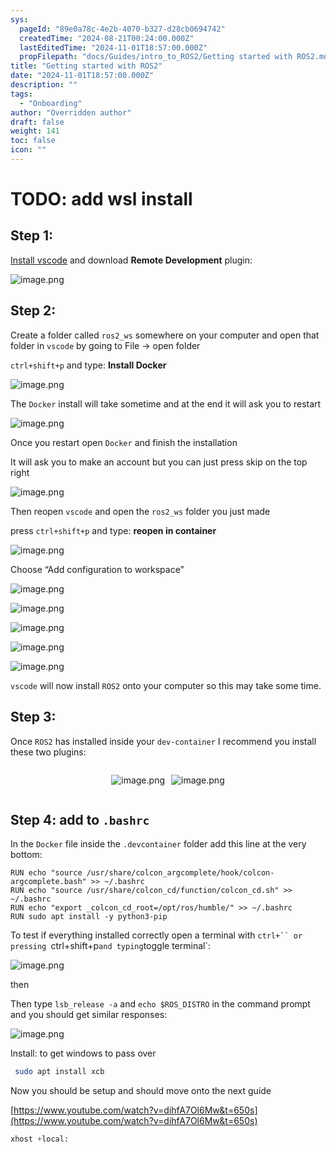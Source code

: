 ```yaml
---
sys:
  pageId: "89e0a78c-4e2b-4070-b327-d28cb0694742"
  createdTime: "2024-08-21T00:24:00.000Z"
  lastEditedTime: "2024-11-01T18:57:00.000Z"
  propFilepath: "docs/Guides/intro_to_ROS2/Getting started with ROS2.md"
title: "Getting started with ROS2"
date: "2024-11-01T18:57:00.000Z"
description: ""
tags:
  - "Onboarding"
author: "Overridden author"
draft: false
weight: 141
toc: false
icon: ""
---
```


# TODO: add wsl install

## Step 1:

[Install vscode](https://code.visualstudio.com/download) and download **Remote Development** plugin:

![image.png](https://prod-files-secure.s3.us-west-2.amazonaws.com/d518164a-d88e-44d1-a4ee-3adb3bd8bce0/efb52993-1881-4a40-b95e-6f020334f022/image.png?X-Amz-Algorithm=AWS4-HMAC-SHA256&X-Amz-Content-Sha256=UNSIGNED-PAYLOAD&X-Amz-Credential=ASIAZI2LB466WDGMEPNS%2F20250425%2Fus-west-2%2Fs3%2Faws4_request&X-Amz-Date=20250425T210733Z&X-Amz-Expires=3600&X-Amz-Security-Token=IQoJb3JpZ2luX2VjEJ3%2F%2F%2F%2F%2F%2F%2F%2F%2F%2FwEaCXVzLXdlc3QtMiJHMEUCIH3WGvA72YCGSp8Lx7fECTLgTok%2F6YlKw96sKuShfn2BAiEA8ZCc%2FLpmPiOz6t96KSG0erfKnzFw4jebAJHxrjuWwmEq%2FwMINhAAGgw2Mzc0MjMxODM4MDUiDPWFgidCXJ3X%2BJ1WUCrcAwn1%2B24PHn9cX4rlKwD7KwvzVO9SOxbQXixBidkSIik3r3DUM3YyVJ4%2Fff54qUQXdeAjnstTqe1uWYnZjHvLu9xvAIsWW5%2FcpssqjBzTlyPikIX%2BX61gX6H9dOa8Y3uDqrhwlgKh0HxGrLiacP5C5fH0k0tNEMfe0cfKKsNzlqq23pEjvs7Zy18PtwhonuUUccEdX5sqbPDuhGDcPhnyPc1s1UAUYL%2FUtb4ltXTqM335Ty2DuE7Nuqf7MFnYud1rvtSJTtS%2BmlI53RLBKzlbzwClZL%2FQx%2FIpMPBeEq7JcHZDFdLM2xV8m9B%2FFdno0nU3ApYRPEdtd%2Bjmmt5vX8yLB7I%2BfK396N4s7M9CSezRT0L%2BfKqGy4Ld%2B8K699e3s5ejhypIRRU76xGGrY1QPOzw1s2nEJTROwuVVHEZ2ETdDNZdJDdoWstY9dXtJTvRGIlMhPbnGptHG9TA175WOFImyQmldCsLPwyWJOaqy%2FPvXZHaqLumPLAM6mMabjfSinJA%2B4aqaXX8rNQcrgz0RPOxYNWBNtslGGnAry8jHMgs7U4a6qtC9xYKuBXoQ5th9JG2b3VjRW5v8YJaz5qR4LpzKeIxJVMWiqaKsxQSSh17FONMZqv0loRJZOiEb%2FEoMMzrr8AGOqUB72riUkm0H%2FaxcyXz9JwJwT43SIqxLAtJjt5GAVYlRQtRAqDR9FFfUetQQi%2FuMCWoeo7l6Vy0WJ5uf1Kiho5V8I1xpzndYxyXaJFjUHg4Qo5vFyF5m%2BEkSKP3EV5QoIRx4Y48bUITsPL0amGNZxApTghFIMGMukyXY6D3pIatce7JlLuP5sxpLQ44ag8pZkCPAsB7a%2F%2B4BIC7aGHl73OizvKR%2FedE&X-Amz-Signature=6ebfa2ad7fea622d070f0c492d6cceff09a2fff4c6c0bb025142e2a8aafe3633&X-Amz-SignedHeaders=host&x-id=GetObject)

## Step 2:

Create a folder called `ros2_ws` somewhere on your computer and open that folder in `vscode` by going to File → open folder 

`ctrl+shift+p` and type: **Install Docker**

![image.png](https://prod-files-secure.s3.us-west-2.amazonaws.com/d518164a-d88e-44d1-a4ee-3adb3bd8bce0/2269dc0e-1cd5-47ff-bceb-c04ad9b2eab0/image.png?X-Amz-Algorithm=AWS4-HMAC-SHA256&X-Amz-Content-Sha256=UNSIGNED-PAYLOAD&X-Amz-Credential=ASIAZI2LB466WDGMEPNS%2F20250425%2Fus-west-2%2Fs3%2Faws4_request&X-Amz-Date=20250425T210733Z&X-Amz-Expires=3600&X-Amz-Security-Token=IQoJb3JpZ2luX2VjEJ3%2F%2F%2F%2F%2F%2F%2F%2F%2F%2FwEaCXVzLXdlc3QtMiJHMEUCIH3WGvA72YCGSp8Lx7fECTLgTok%2F6YlKw96sKuShfn2BAiEA8ZCc%2FLpmPiOz6t96KSG0erfKnzFw4jebAJHxrjuWwmEq%2FwMINhAAGgw2Mzc0MjMxODM4MDUiDPWFgidCXJ3X%2BJ1WUCrcAwn1%2B24PHn9cX4rlKwD7KwvzVO9SOxbQXixBidkSIik3r3DUM3YyVJ4%2Fff54qUQXdeAjnstTqe1uWYnZjHvLu9xvAIsWW5%2FcpssqjBzTlyPikIX%2BX61gX6H9dOa8Y3uDqrhwlgKh0HxGrLiacP5C5fH0k0tNEMfe0cfKKsNzlqq23pEjvs7Zy18PtwhonuUUccEdX5sqbPDuhGDcPhnyPc1s1UAUYL%2FUtb4ltXTqM335Ty2DuE7Nuqf7MFnYud1rvtSJTtS%2BmlI53RLBKzlbzwClZL%2FQx%2FIpMPBeEq7JcHZDFdLM2xV8m9B%2FFdno0nU3ApYRPEdtd%2Bjmmt5vX8yLB7I%2BfK396N4s7M9CSezRT0L%2BfKqGy4Ld%2B8K699e3s5ejhypIRRU76xGGrY1QPOzw1s2nEJTROwuVVHEZ2ETdDNZdJDdoWstY9dXtJTvRGIlMhPbnGptHG9TA175WOFImyQmldCsLPwyWJOaqy%2FPvXZHaqLumPLAM6mMabjfSinJA%2B4aqaXX8rNQcrgz0RPOxYNWBNtslGGnAry8jHMgs7U4a6qtC9xYKuBXoQ5th9JG2b3VjRW5v8YJaz5qR4LpzKeIxJVMWiqaKsxQSSh17FONMZqv0loRJZOiEb%2FEoMMzrr8AGOqUB72riUkm0H%2FaxcyXz9JwJwT43SIqxLAtJjt5GAVYlRQtRAqDR9FFfUetQQi%2FuMCWoeo7l6Vy0WJ5uf1Kiho5V8I1xpzndYxyXaJFjUHg4Qo5vFyF5m%2BEkSKP3EV5QoIRx4Y48bUITsPL0amGNZxApTghFIMGMukyXY6D3pIatce7JlLuP5sxpLQ44ag8pZkCPAsB7a%2F%2B4BIC7aGHl73OizvKR%2FedE&X-Amz-Signature=0d6918b437d23da72a33f457d2618b31998abb1f925f92543ad853f9d774a4f5&X-Amz-SignedHeaders=host&x-id=GetObject)

The `Docker` install will take sometime and at the end it will ask you to restart

![image.png](https://prod-files-secure.s3.us-west-2.amazonaws.com/d518164a-d88e-44d1-a4ee-3adb3bd8bce0/ed233f78-be33-4b1f-b89c-9c346c0e961e/image.png?X-Amz-Algorithm=AWS4-HMAC-SHA256&X-Amz-Content-Sha256=UNSIGNED-PAYLOAD&X-Amz-Credential=ASIAZI2LB466WDGMEPNS%2F20250425%2Fus-west-2%2Fs3%2Faws4_request&X-Amz-Date=20250425T210733Z&X-Amz-Expires=3600&X-Amz-Security-Token=IQoJb3JpZ2luX2VjEJ3%2F%2F%2F%2F%2F%2F%2F%2F%2F%2FwEaCXVzLXdlc3QtMiJHMEUCIH3WGvA72YCGSp8Lx7fECTLgTok%2F6YlKw96sKuShfn2BAiEA8ZCc%2FLpmPiOz6t96KSG0erfKnzFw4jebAJHxrjuWwmEq%2FwMINhAAGgw2Mzc0MjMxODM4MDUiDPWFgidCXJ3X%2BJ1WUCrcAwn1%2B24PHn9cX4rlKwD7KwvzVO9SOxbQXixBidkSIik3r3DUM3YyVJ4%2Fff54qUQXdeAjnstTqe1uWYnZjHvLu9xvAIsWW5%2FcpssqjBzTlyPikIX%2BX61gX6H9dOa8Y3uDqrhwlgKh0HxGrLiacP5C5fH0k0tNEMfe0cfKKsNzlqq23pEjvs7Zy18PtwhonuUUccEdX5sqbPDuhGDcPhnyPc1s1UAUYL%2FUtb4ltXTqM335Ty2DuE7Nuqf7MFnYud1rvtSJTtS%2BmlI53RLBKzlbzwClZL%2FQx%2FIpMPBeEq7JcHZDFdLM2xV8m9B%2FFdno0nU3ApYRPEdtd%2Bjmmt5vX8yLB7I%2BfK396N4s7M9CSezRT0L%2BfKqGy4Ld%2B8K699e3s5ejhypIRRU76xGGrY1QPOzw1s2nEJTROwuVVHEZ2ETdDNZdJDdoWstY9dXtJTvRGIlMhPbnGptHG9TA175WOFImyQmldCsLPwyWJOaqy%2FPvXZHaqLumPLAM6mMabjfSinJA%2B4aqaXX8rNQcrgz0RPOxYNWBNtslGGnAry8jHMgs7U4a6qtC9xYKuBXoQ5th9JG2b3VjRW5v8YJaz5qR4LpzKeIxJVMWiqaKsxQSSh17FONMZqv0loRJZOiEb%2FEoMMzrr8AGOqUB72riUkm0H%2FaxcyXz9JwJwT43SIqxLAtJjt5GAVYlRQtRAqDR9FFfUetQQi%2FuMCWoeo7l6Vy0WJ5uf1Kiho5V8I1xpzndYxyXaJFjUHg4Qo5vFyF5m%2BEkSKP3EV5QoIRx4Y48bUITsPL0amGNZxApTghFIMGMukyXY6D3pIatce7JlLuP5sxpLQ44ag8pZkCPAsB7a%2F%2B4BIC7aGHl73OizvKR%2FedE&X-Amz-Signature=bf00f7498eebd441f197b1a5d5742143238a827e0e2ee13bcddd6df3e44c6635&X-Amz-SignedHeaders=host&x-id=GetObject)

Once you restart open `Docker` and finish the installation

It will ask you to make an account but you can just press skip on the top right

![image.png](https://prod-files-secure.s3.us-west-2.amazonaws.com/d518164a-d88e-44d1-a4ee-3adb3bd8bce0/21010ad9-1659-4fd9-9f59-9932a09b2a3d/image.png?X-Amz-Algorithm=AWS4-HMAC-SHA256&X-Amz-Content-Sha256=UNSIGNED-PAYLOAD&X-Amz-Credential=ASIAZI2LB466WDGMEPNS%2F20250425%2Fus-west-2%2Fs3%2Faws4_request&X-Amz-Date=20250425T210733Z&X-Amz-Expires=3600&X-Amz-Security-Token=IQoJb3JpZ2luX2VjEJ3%2F%2F%2F%2F%2F%2F%2F%2F%2F%2FwEaCXVzLXdlc3QtMiJHMEUCIH3WGvA72YCGSp8Lx7fECTLgTok%2F6YlKw96sKuShfn2BAiEA8ZCc%2FLpmPiOz6t96KSG0erfKnzFw4jebAJHxrjuWwmEq%2FwMINhAAGgw2Mzc0MjMxODM4MDUiDPWFgidCXJ3X%2BJ1WUCrcAwn1%2B24PHn9cX4rlKwD7KwvzVO9SOxbQXixBidkSIik3r3DUM3YyVJ4%2Fff54qUQXdeAjnstTqe1uWYnZjHvLu9xvAIsWW5%2FcpssqjBzTlyPikIX%2BX61gX6H9dOa8Y3uDqrhwlgKh0HxGrLiacP5C5fH0k0tNEMfe0cfKKsNzlqq23pEjvs7Zy18PtwhonuUUccEdX5sqbPDuhGDcPhnyPc1s1UAUYL%2FUtb4ltXTqM335Ty2DuE7Nuqf7MFnYud1rvtSJTtS%2BmlI53RLBKzlbzwClZL%2FQx%2FIpMPBeEq7JcHZDFdLM2xV8m9B%2FFdno0nU3ApYRPEdtd%2Bjmmt5vX8yLB7I%2BfK396N4s7M9CSezRT0L%2BfKqGy4Ld%2B8K699e3s5ejhypIRRU76xGGrY1QPOzw1s2nEJTROwuVVHEZ2ETdDNZdJDdoWstY9dXtJTvRGIlMhPbnGptHG9TA175WOFImyQmldCsLPwyWJOaqy%2FPvXZHaqLumPLAM6mMabjfSinJA%2B4aqaXX8rNQcrgz0RPOxYNWBNtslGGnAry8jHMgs7U4a6qtC9xYKuBXoQ5th9JG2b3VjRW5v8YJaz5qR4LpzKeIxJVMWiqaKsxQSSh17FONMZqv0loRJZOiEb%2FEoMMzrr8AGOqUB72riUkm0H%2FaxcyXz9JwJwT43SIqxLAtJjt5GAVYlRQtRAqDR9FFfUetQQi%2FuMCWoeo7l6Vy0WJ5uf1Kiho5V8I1xpzndYxyXaJFjUHg4Qo5vFyF5m%2BEkSKP3EV5QoIRx4Y48bUITsPL0amGNZxApTghFIMGMukyXY6D3pIatce7JlLuP5sxpLQ44ag8pZkCPAsB7a%2F%2B4BIC7aGHl73OizvKR%2FedE&X-Amz-Signature=ddd238a8d340d7cd632cdbc8bf5381c7b1fe9e81381dc4b35df7eaaf8450ea41&X-Amz-SignedHeaders=host&x-id=GetObject)

Then reopen `vscode` and open the `ros2_ws` folder you just made

press `ctrl+shift+p` and type: **reopen in container**

![image.png](https://prod-files-secure.s3.us-west-2.amazonaws.com/d518164a-d88e-44d1-a4ee-3adb3bd8bce0/4e93b8c2-41ad-488c-8095-c74205196118/image.png?X-Amz-Algorithm=AWS4-HMAC-SHA256&X-Amz-Content-Sha256=UNSIGNED-PAYLOAD&X-Amz-Credential=ASIAZI2LB466WDGMEPNS%2F20250425%2Fus-west-2%2Fs3%2Faws4_request&X-Amz-Date=20250425T210733Z&X-Amz-Expires=3600&X-Amz-Security-Token=IQoJb3JpZ2luX2VjEJ3%2F%2F%2F%2F%2F%2F%2F%2F%2F%2FwEaCXVzLXdlc3QtMiJHMEUCIH3WGvA72YCGSp8Lx7fECTLgTok%2F6YlKw96sKuShfn2BAiEA8ZCc%2FLpmPiOz6t96KSG0erfKnzFw4jebAJHxrjuWwmEq%2FwMINhAAGgw2Mzc0MjMxODM4MDUiDPWFgidCXJ3X%2BJ1WUCrcAwn1%2B24PHn9cX4rlKwD7KwvzVO9SOxbQXixBidkSIik3r3DUM3YyVJ4%2Fff54qUQXdeAjnstTqe1uWYnZjHvLu9xvAIsWW5%2FcpssqjBzTlyPikIX%2BX61gX6H9dOa8Y3uDqrhwlgKh0HxGrLiacP5C5fH0k0tNEMfe0cfKKsNzlqq23pEjvs7Zy18PtwhonuUUccEdX5sqbPDuhGDcPhnyPc1s1UAUYL%2FUtb4ltXTqM335Ty2DuE7Nuqf7MFnYud1rvtSJTtS%2BmlI53RLBKzlbzwClZL%2FQx%2FIpMPBeEq7JcHZDFdLM2xV8m9B%2FFdno0nU3ApYRPEdtd%2Bjmmt5vX8yLB7I%2BfK396N4s7M9CSezRT0L%2BfKqGy4Ld%2B8K699e3s5ejhypIRRU76xGGrY1QPOzw1s2nEJTROwuVVHEZ2ETdDNZdJDdoWstY9dXtJTvRGIlMhPbnGptHG9TA175WOFImyQmldCsLPwyWJOaqy%2FPvXZHaqLumPLAM6mMabjfSinJA%2B4aqaXX8rNQcrgz0RPOxYNWBNtslGGnAry8jHMgs7U4a6qtC9xYKuBXoQ5th9JG2b3VjRW5v8YJaz5qR4LpzKeIxJVMWiqaKsxQSSh17FONMZqv0loRJZOiEb%2FEoMMzrr8AGOqUB72riUkm0H%2FaxcyXz9JwJwT43SIqxLAtJjt5GAVYlRQtRAqDR9FFfUetQQi%2FuMCWoeo7l6Vy0WJ5uf1Kiho5V8I1xpzndYxyXaJFjUHg4Qo5vFyF5m%2BEkSKP3EV5QoIRx4Y48bUITsPL0amGNZxApTghFIMGMukyXY6D3pIatce7JlLuP5sxpLQ44ag8pZkCPAsB7a%2F%2B4BIC7aGHl73OizvKR%2FedE&X-Amz-Signature=215f3f6adeff62f7c3f5659ae69359c367e3bbbde90bfadcec19ba5fa90555f4&X-Amz-SignedHeaders=host&x-id=GetObject)

Choose “Add configuration to workspace”

![image.png](https://prod-files-secure.s3.us-west-2.amazonaws.com/d518164a-d88e-44d1-a4ee-3adb3bd8bce0/9560b282-5060-4989-ba37-97e7b2c22476/image.png?X-Amz-Algorithm=AWS4-HMAC-SHA256&X-Amz-Content-Sha256=UNSIGNED-PAYLOAD&X-Amz-Credential=ASIAZI2LB466WDGMEPNS%2F20250425%2Fus-west-2%2Fs3%2Faws4_request&X-Amz-Date=20250425T210733Z&X-Amz-Expires=3600&X-Amz-Security-Token=IQoJb3JpZ2luX2VjEJ3%2F%2F%2F%2F%2F%2F%2F%2F%2F%2FwEaCXVzLXdlc3QtMiJHMEUCIH3WGvA72YCGSp8Lx7fECTLgTok%2F6YlKw96sKuShfn2BAiEA8ZCc%2FLpmPiOz6t96KSG0erfKnzFw4jebAJHxrjuWwmEq%2FwMINhAAGgw2Mzc0MjMxODM4MDUiDPWFgidCXJ3X%2BJ1WUCrcAwn1%2B24PHn9cX4rlKwD7KwvzVO9SOxbQXixBidkSIik3r3DUM3YyVJ4%2Fff54qUQXdeAjnstTqe1uWYnZjHvLu9xvAIsWW5%2FcpssqjBzTlyPikIX%2BX61gX6H9dOa8Y3uDqrhwlgKh0HxGrLiacP5C5fH0k0tNEMfe0cfKKsNzlqq23pEjvs7Zy18PtwhonuUUccEdX5sqbPDuhGDcPhnyPc1s1UAUYL%2FUtb4ltXTqM335Ty2DuE7Nuqf7MFnYud1rvtSJTtS%2BmlI53RLBKzlbzwClZL%2FQx%2FIpMPBeEq7JcHZDFdLM2xV8m9B%2FFdno0nU3ApYRPEdtd%2Bjmmt5vX8yLB7I%2BfK396N4s7M9CSezRT0L%2BfKqGy4Ld%2B8K699e3s5ejhypIRRU76xGGrY1QPOzw1s2nEJTROwuVVHEZ2ETdDNZdJDdoWstY9dXtJTvRGIlMhPbnGptHG9TA175WOFImyQmldCsLPwyWJOaqy%2FPvXZHaqLumPLAM6mMabjfSinJA%2B4aqaXX8rNQcrgz0RPOxYNWBNtslGGnAry8jHMgs7U4a6qtC9xYKuBXoQ5th9JG2b3VjRW5v8YJaz5qR4LpzKeIxJVMWiqaKsxQSSh17FONMZqv0loRJZOiEb%2FEoMMzrr8AGOqUB72riUkm0H%2FaxcyXz9JwJwT43SIqxLAtJjt5GAVYlRQtRAqDR9FFfUetQQi%2FuMCWoeo7l6Vy0WJ5uf1Kiho5V8I1xpzndYxyXaJFjUHg4Qo5vFyF5m%2BEkSKP3EV5QoIRx4Y48bUITsPL0amGNZxApTghFIMGMukyXY6D3pIatce7JlLuP5sxpLQ44ag8pZkCPAsB7a%2F%2B4BIC7aGHl73OizvKR%2FedE&X-Amz-Signature=3a210698cf33986ac140dc909ed0a7635a01a66a568ced67dde2e79131a0493b&X-Amz-SignedHeaders=host&x-id=GetObject)

![image.png](https://prod-files-secure.s3.us-west-2.amazonaws.com/d518164a-d88e-44d1-a4ee-3adb3bd8bce0/2ee63f81-886b-48e8-a553-dc6e5eac99e4/image.png?X-Amz-Algorithm=AWS4-HMAC-SHA256&X-Amz-Content-Sha256=UNSIGNED-PAYLOAD&X-Amz-Credential=ASIAZI2LB466WDGMEPNS%2F20250425%2Fus-west-2%2Fs3%2Faws4_request&X-Amz-Date=20250425T210733Z&X-Amz-Expires=3600&X-Amz-Security-Token=IQoJb3JpZ2luX2VjEJ3%2F%2F%2F%2F%2F%2F%2F%2F%2F%2FwEaCXVzLXdlc3QtMiJHMEUCIH3WGvA72YCGSp8Lx7fECTLgTok%2F6YlKw96sKuShfn2BAiEA8ZCc%2FLpmPiOz6t96KSG0erfKnzFw4jebAJHxrjuWwmEq%2FwMINhAAGgw2Mzc0MjMxODM4MDUiDPWFgidCXJ3X%2BJ1WUCrcAwn1%2B24PHn9cX4rlKwD7KwvzVO9SOxbQXixBidkSIik3r3DUM3YyVJ4%2Fff54qUQXdeAjnstTqe1uWYnZjHvLu9xvAIsWW5%2FcpssqjBzTlyPikIX%2BX61gX6H9dOa8Y3uDqrhwlgKh0HxGrLiacP5C5fH0k0tNEMfe0cfKKsNzlqq23pEjvs7Zy18PtwhonuUUccEdX5sqbPDuhGDcPhnyPc1s1UAUYL%2FUtb4ltXTqM335Ty2DuE7Nuqf7MFnYud1rvtSJTtS%2BmlI53RLBKzlbzwClZL%2FQx%2FIpMPBeEq7JcHZDFdLM2xV8m9B%2FFdno0nU3ApYRPEdtd%2Bjmmt5vX8yLB7I%2BfK396N4s7M9CSezRT0L%2BfKqGy4Ld%2B8K699e3s5ejhypIRRU76xGGrY1QPOzw1s2nEJTROwuVVHEZ2ETdDNZdJDdoWstY9dXtJTvRGIlMhPbnGptHG9TA175WOFImyQmldCsLPwyWJOaqy%2FPvXZHaqLumPLAM6mMabjfSinJA%2B4aqaXX8rNQcrgz0RPOxYNWBNtslGGnAry8jHMgs7U4a6qtC9xYKuBXoQ5th9JG2b3VjRW5v8YJaz5qR4LpzKeIxJVMWiqaKsxQSSh17FONMZqv0loRJZOiEb%2FEoMMzrr8AGOqUB72riUkm0H%2FaxcyXz9JwJwT43SIqxLAtJjt5GAVYlRQtRAqDR9FFfUetQQi%2FuMCWoeo7l6Vy0WJ5uf1Kiho5V8I1xpzndYxyXaJFjUHg4Qo5vFyF5m%2BEkSKP3EV5QoIRx4Y48bUITsPL0amGNZxApTghFIMGMukyXY6D3pIatce7JlLuP5sxpLQ44ag8pZkCPAsB7a%2F%2B4BIC7aGHl73OizvKR%2FedE&X-Amz-Signature=9d8517320f56ed106f5ee112b811488f3942179a6dd3b12911f465d1d846f4d9&X-Amz-SignedHeaders=host&x-id=GetObject)

![image.png](https://prod-files-secure.s3.us-west-2.amazonaws.com/d518164a-d88e-44d1-a4ee-3adb3bd8bce0/ae1580b2-b048-407e-aed9-b584224a7a04/image.png?X-Amz-Algorithm=AWS4-HMAC-SHA256&X-Amz-Content-Sha256=UNSIGNED-PAYLOAD&X-Amz-Credential=ASIAZI2LB466WDGMEPNS%2F20250425%2Fus-west-2%2Fs3%2Faws4_request&X-Amz-Date=20250425T210733Z&X-Amz-Expires=3600&X-Amz-Security-Token=IQoJb3JpZ2luX2VjEJ3%2F%2F%2F%2F%2F%2F%2F%2F%2F%2FwEaCXVzLXdlc3QtMiJHMEUCIH3WGvA72YCGSp8Lx7fECTLgTok%2F6YlKw96sKuShfn2BAiEA8ZCc%2FLpmPiOz6t96KSG0erfKnzFw4jebAJHxrjuWwmEq%2FwMINhAAGgw2Mzc0MjMxODM4MDUiDPWFgidCXJ3X%2BJ1WUCrcAwn1%2B24PHn9cX4rlKwD7KwvzVO9SOxbQXixBidkSIik3r3DUM3YyVJ4%2Fff54qUQXdeAjnstTqe1uWYnZjHvLu9xvAIsWW5%2FcpssqjBzTlyPikIX%2BX61gX6H9dOa8Y3uDqrhwlgKh0HxGrLiacP5C5fH0k0tNEMfe0cfKKsNzlqq23pEjvs7Zy18PtwhonuUUccEdX5sqbPDuhGDcPhnyPc1s1UAUYL%2FUtb4ltXTqM335Ty2DuE7Nuqf7MFnYud1rvtSJTtS%2BmlI53RLBKzlbzwClZL%2FQx%2FIpMPBeEq7JcHZDFdLM2xV8m9B%2FFdno0nU3ApYRPEdtd%2Bjmmt5vX8yLB7I%2BfK396N4s7M9CSezRT0L%2BfKqGy4Ld%2B8K699e3s5ejhypIRRU76xGGrY1QPOzw1s2nEJTROwuVVHEZ2ETdDNZdJDdoWstY9dXtJTvRGIlMhPbnGptHG9TA175WOFImyQmldCsLPwyWJOaqy%2FPvXZHaqLumPLAM6mMabjfSinJA%2B4aqaXX8rNQcrgz0RPOxYNWBNtslGGnAry8jHMgs7U4a6qtC9xYKuBXoQ5th9JG2b3VjRW5v8YJaz5qR4LpzKeIxJVMWiqaKsxQSSh17FONMZqv0loRJZOiEb%2FEoMMzrr8AGOqUB72riUkm0H%2FaxcyXz9JwJwT43SIqxLAtJjt5GAVYlRQtRAqDR9FFfUetQQi%2FuMCWoeo7l6Vy0WJ5uf1Kiho5V8I1xpzndYxyXaJFjUHg4Qo5vFyF5m%2BEkSKP3EV5QoIRx4Y48bUITsPL0amGNZxApTghFIMGMukyXY6D3pIatce7JlLuP5sxpLQ44ag8pZkCPAsB7a%2F%2B4BIC7aGHl73OizvKR%2FedE&X-Amz-Signature=b67a7e737204a34fad7cb18b531593209b0c16b0136aceba97461fce71435b4e&X-Amz-SignedHeaders=host&x-id=GetObject)

![image.png](https://prod-files-secure.s3.us-west-2.amazonaws.com/d518164a-d88e-44d1-a4ee-3adb3bd8bce0/53255b28-f75e-430f-b9e3-c0ac8577e42b/image.png?X-Amz-Algorithm=AWS4-HMAC-SHA256&X-Amz-Content-Sha256=UNSIGNED-PAYLOAD&X-Amz-Credential=ASIAZI2LB466WDGMEPNS%2F20250425%2Fus-west-2%2Fs3%2Faws4_request&X-Amz-Date=20250425T210733Z&X-Amz-Expires=3600&X-Amz-Security-Token=IQoJb3JpZ2luX2VjEJ3%2F%2F%2F%2F%2F%2F%2F%2F%2F%2FwEaCXVzLXdlc3QtMiJHMEUCIH3WGvA72YCGSp8Lx7fECTLgTok%2F6YlKw96sKuShfn2BAiEA8ZCc%2FLpmPiOz6t96KSG0erfKnzFw4jebAJHxrjuWwmEq%2FwMINhAAGgw2Mzc0MjMxODM4MDUiDPWFgidCXJ3X%2BJ1WUCrcAwn1%2B24PHn9cX4rlKwD7KwvzVO9SOxbQXixBidkSIik3r3DUM3YyVJ4%2Fff54qUQXdeAjnstTqe1uWYnZjHvLu9xvAIsWW5%2FcpssqjBzTlyPikIX%2BX61gX6H9dOa8Y3uDqrhwlgKh0HxGrLiacP5C5fH0k0tNEMfe0cfKKsNzlqq23pEjvs7Zy18PtwhonuUUccEdX5sqbPDuhGDcPhnyPc1s1UAUYL%2FUtb4ltXTqM335Ty2DuE7Nuqf7MFnYud1rvtSJTtS%2BmlI53RLBKzlbzwClZL%2FQx%2FIpMPBeEq7JcHZDFdLM2xV8m9B%2FFdno0nU3ApYRPEdtd%2Bjmmt5vX8yLB7I%2BfK396N4s7M9CSezRT0L%2BfKqGy4Ld%2B8K699e3s5ejhypIRRU76xGGrY1QPOzw1s2nEJTROwuVVHEZ2ETdDNZdJDdoWstY9dXtJTvRGIlMhPbnGptHG9TA175WOFImyQmldCsLPwyWJOaqy%2FPvXZHaqLumPLAM6mMabjfSinJA%2B4aqaXX8rNQcrgz0RPOxYNWBNtslGGnAry8jHMgs7U4a6qtC9xYKuBXoQ5th9JG2b3VjRW5v8YJaz5qR4LpzKeIxJVMWiqaKsxQSSh17FONMZqv0loRJZOiEb%2FEoMMzrr8AGOqUB72riUkm0H%2FaxcyXz9JwJwT43SIqxLAtJjt5GAVYlRQtRAqDR9FFfUetQQi%2FuMCWoeo7l6Vy0WJ5uf1Kiho5V8I1xpzndYxyXaJFjUHg4Qo5vFyF5m%2BEkSKP3EV5QoIRx4Y48bUITsPL0amGNZxApTghFIMGMukyXY6D3pIatce7JlLuP5sxpLQ44ag8pZkCPAsB7a%2F%2B4BIC7aGHl73OizvKR%2FedE&X-Amz-Signature=c37244234392177269a21c446dfd359c5a15c505152eaa022ecbb39a702050d1&X-Amz-SignedHeaders=host&x-id=GetObject)

![image.png](https://prod-files-secure.s3.us-west-2.amazonaws.com/d518164a-d88e-44d1-a4ee-3adb3bd8bce0/7c562767-5af9-4ffb-97d1-327bcdf4ee00/image.png?X-Amz-Algorithm=AWS4-HMAC-SHA256&X-Amz-Content-Sha256=UNSIGNED-PAYLOAD&X-Amz-Credential=ASIAZI2LB466WDGMEPNS%2F20250425%2Fus-west-2%2Fs3%2Faws4_request&X-Amz-Date=20250425T210733Z&X-Amz-Expires=3600&X-Amz-Security-Token=IQoJb3JpZ2luX2VjEJ3%2F%2F%2F%2F%2F%2F%2F%2F%2F%2FwEaCXVzLXdlc3QtMiJHMEUCIH3WGvA72YCGSp8Lx7fECTLgTok%2F6YlKw96sKuShfn2BAiEA8ZCc%2FLpmPiOz6t96KSG0erfKnzFw4jebAJHxrjuWwmEq%2FwMINhAAGgw2Mzc0MjMxODM4MDUiDPWFgidCXJ3X%2BJ1WUCrcAwn1%2B24PHn9cX4rlKwD7KwvzVO9SOxbQXixBidkSIik3r3DUM3YyVJ4%2Fff54qUQXdeAjnstTqe1uWYnZjHvLu9xvAIsWW5%2FcpssqjBzTlyPikIX%2BX61gX6H9dOa8Y3uDqrhwlgKh0HxGrLiacP5C5fH0k0tNEMfe0cfKKsNzlqq23pEjvs7Zy18PtwhonuUUccEdX5sqbPDuhGDcPhnyPc1s1UAUYL%2FUtb4ltXTqM335Ty2DuE7Nuqf7MFnYud1rvtSJTtS%2BmlI53RLBKzlbzwClZL%2FQx%2FIpMPBeEq7JcHZDFdLM2xV8m9B%2FFdno0nU3ApYRPEdtd%2Bjmmt5vX8yLB7I%2BfK396N4s7M9CSezRT0L%2BfKqGy4Ld%2B8K699e3s5ejhypIRRU76xGGrY1QPOzw1s2nEJTROwuVVHEZ2ETdDNZdJDdoWstY9dXtJTvRGIlMhPbnGptHG9TA175WOFImyQmldCsLPwyWJOaqy%2FPvXZHaqLumPLAM6mMabjfSinJA%2B4aqaXX8rNQcrgz0RPOxYNWBNtslGGnAry8jHMgs7U4a6qtC9xYKuBXoQ5th9JG2b3VjRW5v8YJaz5qR4LpzKeIxJVMWiqaKsxQSSh17FONMZqv0loRJZOiEb%2FEoMMzrr8AGOqUB72riUkm0H%2FaxcyXz9JwJwT43SIqxLAtJjt5GAVYlRQtRAqDR9FFfUetQQi%2FuMCWoeo7l6Vy0WJ5uf1Kiho5V8I1xpzndYxyXaJFjUHg4Qo5vFyF5m%2BEkSKP3EV5QoIRx4Y48bUITsPL0amGNZxApTghFIMGMukyXY6D3pIatce7JlLuP5sxpLQ44ag8pZkCPAsB7a%2F%2B4BIC7aGHl73OizvKR%2FedE&X-Amz-Signature=575cc4ce13a5d625efe6c97ef482c37c07873826980fef13c9ac2ae6de3d84cb&X-Amz-SignedHeaders=host&x-id=GetObject)

`vscode` will now install `ROS2` onto your computer so this may take some time.

## Step 3:

Once `ROS2` has installed inside your `dev-container` I recommend you install these two plugins:

<div style="display: flex;flex-direction: row; column-gap:10px; max-width: 630px;justify-content: center;">
<div>

![image.png](https://prod-files-secure.s3.us-west-2.amazonaws.com/d518164a-d88e-44d1-a4ee-3adb3bd8bce0/3fc3d550-5a54-4ba1-ba6b-faa01cdb7369/image.png?X-Amz-Algorithm=AWS4-HMAC-SHA256&X-Amz-Content-Sha256=UNSIGNED-PAYLOAD&X-Amz-Credential=ASIAZI2LB4662L4EHUWJ%2F20250425%2Fus-west-2%2Fs3%2Faws4_request&X-Amz-Date=20250425T210739Z&X-Amz-Expires=3600&X-Amz-Security-Token=IQoJb3JpZ2luX2VjEJ3%2F%2F%2F%2F%2F%2F%2F%2F%2F%2FwEaCXVzLXdlc3QtMiJHMEUCIQCjiFsO0RQ7v1DK2nuiEdCSybhxER97kXXyDnqUTUOELgIgcN1lNKYDoMtbOIH2SoC4xli3hGQIqdLv9vA8D4iYxFAq%2FwMINhAAGgw2Mzc0MjMxODM4MDUiDNlq%2BuPI%2BscgDW8cGircA94jvD3hCTRFoltMonJWpjJspRtKK%2BchDvIkCexaGlkw%2FueNq7undJ4MXWvHP8nIXwbMxKvBimqDJ8X3j8U9nP3qvctKCKyTCBVBavApiuQEXuXDr1bUmIz%2BFFjnxW99%2B7WbGF1%2FPmVUAPK3HhEB7han6Sw8hgxz%2FENTNAse9mI4fMtCYA%2FGaELYUdWVxm9HM72AR0kDtuFgamxm%2BE3S%2BL7A1bsVlPtp%2BslJ3311PCjozjp7z0rLzQhIDU5HlVztQm1cOl2ue%2FzmYPX4rEDmflSZ2goduGJ9AeQemjWwR64sGPaAs6ajXXPIKm7SFoUeD%2B86VgYg6cXIjM%2BRCq5DSpO5mWzojRu8sHTU9u7U6K1%2BsGAtniuyEhzXl8WxsKPe2A%2ByMenVw8Glb02kfIiRs22yxkrvRuiIxcq5%2FQQo8g%2BUQR%2B5krDyN7ryvmLXB4B7vSKIu3fO28LJFjAId9svG9caN8hkG%2F4WIRMYcoXLihEwezkAuu3b%2FdTwLpE%2BjixYw3o7wgKridtA9cISMQ8uRa1kZr1t5Jr7GJHYCORqZi3J7nbHkVLWY67QlZSXH74yIESrkdv%2F8k6V5dviwZtmwVu9GS8cjkZb0dmel%2BVDZIgor39gz0peWk%2Fylk1dMPvrr8AGOqUBvMr%2FcGnq%2BP9VNfaM2eLSohInaSAwLIr1YWiC7PImyEcuuv2XpvESvcvlHBrQ0y6Dzg%2BRDjI2UrAlHbaUaMc7UKpurNeUogHb2uhP3DAO0naJKtQqBuOXzWSMz17ZaBeZnrHG%2BQRrImHS2FcgsdEyX5jeh4QeGfuptwJs7hA6anr%2BAEhBiRw9gxiLH1Jqq5Ln%2Fg2lVc54dlplIZ69LU%2FZIHjYc3LM&X-Amz-Signature=065a7a3f1a09d4996bee79ea58a980debfc2ebc328da267b7d795114f6b8725d&X-Amz-SignedHeaders=host&x-id=GetObject)

</div>
<div>

![image.png](https://prod-files-secure.s3.us-west-2.amazonaws.com/d518164a-d88e-44d1-a4ee-3adb3bd8bce0/d994cc66-13c2-4093-a5a3-f84cf4601a82/image.png?X-Amz-Algorithm=AWS4-HMAC-SHA256&X-Amz-Content-Sha256=UNSIGNED-PAYLOAD&X-Amz-Credential=ASIAZI2LB466VMPTPKZ2%2F20250425%2Fus-west-2%2Fs3%2Faws4_request&X-Amz-Date=20250425T210739Z&X-Amz-Expires=3600&X-Amz-Security-Token=IQoJb3JpZ2luX2VjEJ3%2F%2F%2F%2F%2F%2F%2F%2F%2F%2FwEaCXVzLXdlc3QtMiJHMEUCIQD1PYbK4NjBfX1ud9YLZ3Ml8JoNWlTd0JHlH07gZxTZngIgJdtjfYaun1X3JSVKybF0tw2cmU7JHqnAuqq%2FkEiFdXoq%2FwMINhAAGgw2Mzc0MjMxODM4MDUiDK08OEa94IKInpVWEyrcA%2BgOv2pin7Pfz0Lf1HHsRTHu3n9TrlmkozV6kIyl0g6zujU50dEmyYap1lUWvbUx99XuJpDzpE%2BLr34ivV%2BjQtVVn4YqXkf8rp1Z%2BUWdH80ayAmuAVmVFKh%2Fxsaoc4X8AGhtX8mVLDENweyAIgnohdgKrC6xc%2BF6apti2DP1yiKqjttaO%2FWBL1dFv66hr6IoUt8e0eHzvVl4tyXoykNO7Q8eIBP2yqgdE42Rur934WdAnBW81TWuzQ1TPcccWSz5MhlyIISKH7e4aOLtUYODMu2wZdW2JI6yn8iM2kN514pGovNoq6i85QpNaeP6aTkVolkvjQTD%2BcazXYoWpE3VcDJKfj6wiJ%2BLchrwkIvbmK4018xLRdxe7KPFpq16gPuUa70tKDda1xe8gDCQ7vFmuult6QCbKsA9qRgUlo6Ck5OaE3wnunJvyvPuhNOtJi5rPDIbPG%2Fz2QAd7i%2Fck%2F0APuUqjMy1Rr86q6liU0C1vdER930vvcY1JPWPK3MQglhBz08B5qeiLt%2FiYE1marmGxWHGgvnQCCWpu36sbP1SnD6uvc5hgI9qn8Q5PQu0WDTMR%2BLb5fCHpDPFKNdemU5CW1riAWHcqOQHysWqVlBjI3rnu2jkur5%2BxTIlcQbQMJbsr8AGOqUBLR2BeZ%2BN%2B9ZGxFAVIXYcV7%2BKScRWuc7sezl5W%2BLJh7Moovh0ZH3jmvjTjAWqtaKWvWx9HZ6M1NMqKoKn4LwylCxoRtk83wZ%2FeaPmoAvuGuSCcRoKqLiSHuMLeh7xPstUudCALERCPSuKCp8Hx9IinglQMhjNDW9QeK2S%2FCB2k4RTBki0JNYvlFP7XKHgTuE7b3hxrj6RxA%2FDNucjJrn8EXigNjnQ&X-Amz-Signature=f72251881efdf0e9e74fbaa551668a4f2a309919e9cd8b7ef56c6bc9afe0a7b3&X-Amz-SignedHeaders=host&x-id=GetObject)

</div>
</div>

## Step 4: add to `.bashrc`

In the `Docker` file inside the `.devcontainer` folder add this line at the very bottom: 

```docker
RUN echo "source /usr/share/colcon_argcomplete/hook/colcon-argcomplete.bash" >> ~/.bashrc
RUN echo "source /usr/share/colcon_cd/function/colcon_cd.sh" >> ~/.bashrc
RUN echo "export _colcon_cd_root=/opt/ros/humble/" >> ~/.bashrc
RUN sudo apt install -y python3-pip 
```

To test if everything installed correctly open a terminal with `ctrl+`` or pressing `ctrl+shift+p` and typing `toggle terminal`:

![image.png](https://prod-files-secure.s3.us-west-2.amazonaws.com/d518164a-d88e-44d1-a4ee-3adb3bd8bce0/6a4943d8-b04e-4c02-9a58-775f3384d1a5/image.png?X-Amz-Algorithm=AWS4-HMAC-SHA256&X-Amz-Content-Sha256=UNSIGNED-PAYLOAD&X-Amz-Credential=ASIAZI2LB466WDGMEPNS%2F20250425%2Fus-west-2%2Fs3%2Faws4_request&X-Amz-Date=20250425T210733Z&X-Amz-Expires=3600&X-Amz-Security-Token=IQoJb3JpZ2luX2VjEJ3%2F%2F%2F%2F%2F%2F%2F%2F%2F%2FwEaCXVzLXdlc3QtMiJHMEUCIH3WGvA72YCGSp8Lx7fECTLgTok%2F6YlKw96sKuShfn2BAiEA8ZCc%2FLpmPiOz6t96KSG0erfKnzFw4jebAJHxrjuWwmEq%2FwMINhAAGgw2Mzc0MjMxODM4MDUiDPWFgidCXJ3X%2BJ1WUCrcAwn1%2B24PHn9cX4rlKwD7KwvzVO9SOxbQXixBidkSIik3r3DUM3YyVJ4%2Fff54qUQXdeAjnstTqe1uWYnZjHvLu9xvAIsWW5%2FcpssqjBzTlyPikIX%2BX61gX6H9dOa8Y3uDqrhwlgKh0HxGrLiacP5C5fH0k0tNEMfe0cfKKsNzlqq23pEjvs7Zy18PtwhonuUUccEdX5sqbPDuhGDcPhnyPc1s1UAUYL%2FUtb4ltXTqM335Ty2DuE7Nuqf7MFnYud1rvtSJTtS%2BmlI53RLBKzlbzwClZL%2FQx%2FIpMPBeEq7JcHZDFdLM2xV8m9B%2FFdno0nU3ApYRPEdtd%2Bjmmt5vX8yLB7I%2BfK396N4s7M9CSezRT0L%2BfKqGy4Ld%2B8K699e3s5ejhypIRRU76xGGrY1QPOzw1s2nEJTROwuVVHEZ2ETdDNZdJDdoWstY9dXtJTvRGIlMhPbnGptHG9TA175WOFImyQmldCsLPwyWJOaqy%2FPvXZHaqLumPLAM6mMabjfSinJA%2B4aqaXX8rNQcrgz0RPOxYNWBNtslGGnAry8jHMgs7U4a6qtC9xYKuBXoQ5th9JG2b3VjRW5v8YJaz5qR4LpzKeIxJVMWiqaKsxQSSh17FONMZqv0loRJZOiEb%2FEoMMzrr8AGOqUB72riUkm0H%2FaxcyXz9JwJwT43SIqxLAtJjt5GAVYlRQtRAqDR9FFfUetQQi%2FuMCWoeo7l6Vy0WJ5uf1Kiho5V8I1xpzndYxyXaJFjUHg4Qo5vFyF5m%2BEkSKP3EV5QoIRx4Y48bUITsPL0amGNZxApTghFIMGMukyXY6D3pIatce7JlLuP5sxpLQ44ag8pZkCPAsB7a%2F%2B4BIC7aGHl73OizvKR%2FedE&X-Amz-Signature=a21eae0deff26a145718447c3feeadd2a0d414575b0c1b9749eae64ff89deaf0&X-Amz-SignedHeaders=host&x-id=GetObject)

then 

Then type `lsb_release -a` and `echo $ROS_DISTRO` in the command prompt and you should get similar responses:

![image.png](https://prod-files-secure.s3.us-west-2.amazonaws.com/d518164a-d88e-44d1-a4ee-3adb3bd8bce0/3e635dec-a805-4e85-8b9e-d000e5b71a4e/image.png?X-Amz-Algorithm=AWS4-HMAC-SHA256&X-Amz-Content-Sha256=UNSIGNED-PAYLOAD&X-Amz-Credential=ASIAZI2LB466WDGMEPNS%2F20250425%2Fus-west-2%2Fs3%2Faws4_request&X-Amz-Date=20250425T210733Z&X-Amz-Expires=3600&X-Amz-Security-Token=IQoJb3JpZ2luX2VjEJ3%2F%2F%2F%2F%2F%2F%2F%2F%2F%2FwEaCXVzLXdlc3QtMiJHMEUCIH3WGvA72YCGSp8Lx7fECTLgTok%2F6YlKw96sKuShfn2BAiEA8ZCc%2FLpmPiOz6t96KSG0erfKnzFw4jebAJHxrjuWwmEq%2FwMINhAAGgw2Mzc0MjMxODM4MDUiDPWFgidCXJ3X%2BJ1WUCrcAwn1%2B24PHn9cX4rlKwD7KwvzVO9SOxbQXixBidkSIik3r3DUM3YyVJ4%2Fff54qUQXdeAjnstTqe1uWYnZjHvLu9xvAIsWW5%2FcpssqjBzTlyPikIX%2BX61gX6H9dOa8Y3uDqrhwlgKh0HxGrLiacP5C5fH0k0tNEMfe0cfKKsNzlqq23pEjvs7Zy18PtwhonuUUccEdX5sqbPDuhGDcPhnyPc1s1UAUYL%2FUtb4ltXTqM335Ty2DuE7Nuqf7MFnYud1rvtSJTtS%2BmlI53RLBKzlbzwClZL%2FQx%2FIpMPBeEq7JcHZDFdLM2xV8m9B%2FFdno0nU3ApYRPEdtd%2Bjmmt5vX8yLB7I%2BfK396N4s7M9CSezRT0L%2BfKqGy4Ld%2B8K699e3s5ejhypIRRU76xGGrY1QPOzw1s2nEJTROwuVVHEZ2ETdDNZdJDdoWstY9dXtJTvRGIlMhPbnGptHG9TA175WOFImyQmldCsLPwyWJOaqy%2FPvXZHaqLumPLAM6mMabjfSinJA%2B4aqaXX8rNQcrgz0RPOxYNWBNtslGGnAry8jHMgs7U4a6qtC9xYKuBXoQ5th9JG2b3VjRW5v8YJaz5qR4LpzKeIxJVMWiqaKsxQSSh17FONMZqv0loRJZOiEb%2FEoMMzrr8AGOqUB72riUkm0H%2FaxcyXz9JwJwT43SIqxLAtJjt5GAVYlRQtRAqDR9FFfUetQQi%2FuMCWoeo7l6Vy0WJ5uf1Kiho5V8I1xpzndYxyXaJFjUHg4Qo5vFyF5m%2BEkSKP3EV5QoIRx4Y48bUITsPL0amGNZxApTghFIMGMukyXY6D3pIatce7JlLuP5sxpLQ44ag8pZkCPAsB7a%2F%2B4BIC7aGHl73OizvKR%2FedE&X-Amz-Signature=8a598d90b43c41405c2ea9df9c0c275481259a6385da07d31b449f2f10624d62&X-Amz-SignedHeaders=host&x-id=GetObject)

Install:  to get windows to pass over

```bash
 sudo apt install xcb
```

Now you should be setup and should move onto the next guide 

[https://www.youtube.com/watch?v=dihfA7Ol6Mw&t=650s](https://www.youtube.com/watch?v=dihfA7Ol6Mw&t=650s)

```python
xhost +local:
```
